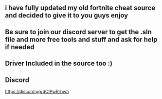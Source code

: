 i have fully updated my old fortnite cheat source and decided to give it to you guys enjoy
------------------------------------------------------------------------------------------
Be sure to join our discord server to get the .sln file and more free tools and stuff and ask for help if needed
-------------------------------------------------------------------------------------
Driver Included in the source too :)
-------------------------------------------------------------------------------------
Discord  
-------  
https://discord.gg/dCtPwRrhwh
